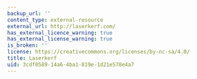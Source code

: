 ```yaml
---
backup_url: ''
content_type: external-resource
external_url: http://laserkerf.com/
has_external_licence_warning: true
has_external_license_warning: true
is_broken: ''
license: https://creativecommons.org/licenses/by-nc-sa/4.0/
title: Laserkerf
uid: 3cdf0589-14a6-4ba1-819e-1d21e578e4a7
---
```

